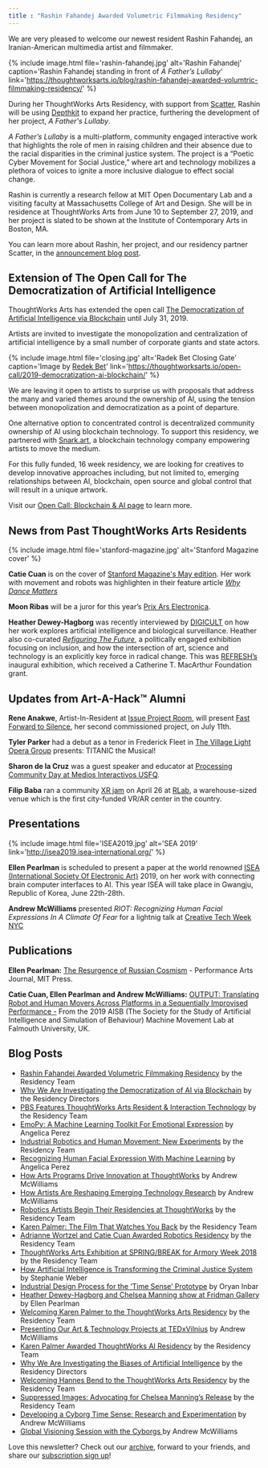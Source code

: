```yaml
---
title : "Rashin Fahandej Awarded Volumetric Filmmaking Residency"
---
```


We are very pleased to welcome our newest resident Rashin Fahandej, an Iranian-American multimedia artist and filmmaker.

{% include image.html file='rashin-fahandej.jpg'
   alt='Rashin Fahandej'
   caption='Rashin Fahandej standing in front of _A Father’s Lullaby_'
   link='https://thoughtworksarts.io/blog/rashin-fahandej-awarded-volumtric-filmmaking-residency/'
%}

During her ThoughtWorks Arts Residency, with support from [Scatter](http://scatter.nyc/), Rashin will be using [Depthkit](https://www.depthkit.tv/) to expand her practice, furthering the development of her project, _A Father's Lullaby_.

<!--excerpt-ends-->

_A Father’s Lullaby_ is a multi-platform, community engaged interactive work that highlights the role of men in raising children and their absence due to the racial disparities in the criminal justice system. The project is a “Poetic Cyber Movement for Social Justice,” where art and technology mobilizes a plethora of voices to ignite a more inclusive dialogue to effect social change.

Rashin is currently a research fellow at MIT Open Documentary Lab and a visiting faculty at Massachusetts College of Art and Design. She will be in residence at ThoughtWorks Arts from June 10 to September 27, 2019, and her project is slated to be shown at the Institute of Contemporary Arts in Boston, MA.

You can learn more about Rashin, her project, and our residency partner Scatter, in the [announcement blog post](https://thoughtworksarts.io/blog/rashin-fahandej-awarded-volumtric-filmmaking-residency/).


## Extension of The Open Call for The Democratization of Artificial Intelligence

ThoughtWorks Arts has extended the open call [The Democratization of Artificial Intelligence via Blockchain](https://thoughtworksarts.io/open-call/2019-democratization-ai-blockchain/) until July 31, 2019.

Artists are invited to investigate the monopolization and centralization of artificial intelligence by a small number of corporate giants and state actors.

{% include image.html file='closing.jpg'
   alt='Radek Bet Closing Gate'
   caption='Image by [Redek Bet](https://www.flickr.com/photos/122499633@N02/15754112251/)'
   link='https://thoughtworksarts.io/open-call/2019-democratization-ai-blockchain/'
%}

We are leaving it open to artists to surprise us with proposals that address the many and varied themes around the ownership of AI, using the tension between monopolization and democratization as a point of departure.

One alternative option to concentrated control is decentralized community ownership of AI using blockchain technology. To support this residency, we partnered with [Snark.art](https://snark.art/), a blockchain technology company empowering artists to move the medium.

For this fully funded, 16 week residency, we are looking for creatives to develop innovative approaches including, but not limited to, emerging relationships between AI, blockchain, open source and global control that will result in a unique artwork.

Visit our [Open Call: Blockchain & AI page](https://thoughtworksarts.io/open-call/2019-democratization-ai-blockchain/) to learn more.


## News from Past ThoughtWorks Arts Residents

{% include image.html file='stanford-magazine.jpg'
   alt='Stanford Magazine cover'
%}

**Catie Cuan** is on the cover of [Stanford Magazine's May edition](https://stanfordmag.org/latest). Her work with movement and robots was highlighten in their feature article *[Why Dance Matters](https://stanfordmag.org/contents/why-dance-matters?fbclid=IwAR3g9txdbUHURS6rpH3VKYJX3Sz8wfHnve7PFPtm0KI6FA5Mxfhw7LW1EsM)*

**Moon Ribas** will be a juror for this year’s [Prix Ars Electronica](https://ars.electronica.art/aeblog/en/2019/03/06/prixjury2019/).

**Heather Dewey-Hagborg** was recently interviewed by [DIGICULT](http://digicult.it/articles/the-future-around-the-corner-interview-with-heather-dewey-hagborg/) on how her work explores artificial intelligence and biological surveillance. Heather also  co-curated [*Refiguring The Future*](https://refreshart.tech/#why), a politically engaged exhibition focusing on inclusion, and how the intersection of art, science and technology is an explicitly key force in radical change. This was [REFRESH’s](https://refreshart.tech/#about) inaugural exhibition, which received a Catherine T. MacArthur Foundation grant.


## Updates from Art-A-Hack™ Alumni

**Rene Anakwe**, Artist-In-Resident at [Issue Project Room](https://issueprojectroom.org/), will present [Fast Forward to Silence](https://www.brownpapertickets.com/event/4248909), her second commissioned project, on July 11th.

**Tyler Parker** had a debut as a tenor in Frederick Fleet in [The Village Light Opera Group](https://villagelightopera.org/) presents: TITANIC the Musical!

**Sharon de la Cruz** was a guest speaker and educator at [Processing Community Day at Medios Interactivos USFQ](http://www.pcdquito.com/).

**Filip Baba** ran a community [XR jam](https://www.eventbrite.com/e/unitynyc-xr-jam-2019-tickets-59015269259) on April 26 at [RLab](https://www.rlab.nyc/), a warehouse-sized venue which is the first city-funded VR/AR center in the country.

## Presentations

{% include image.html file='ISEA2019.jpg'
   alt='SEA 2019'
   link='http://isea2019.isea-international.org/'
%}

**Ellen Pearlman** is scheduled to present a paper at the world renowned [ISEA (International Society Of Electronic Art)](http://isea2019.isea-international.org/) 2019, on her work with connecting brain computer interfaces to AI. This year ISEA will take place in Gwangju, Republic of Korea, June 22th-28th.

**Andrew McWilliams** presented *RIOT: Recognizing Human Facial Expressions In A Climate Of Fear* for a lightnig talk at [Creative Tech Week NYC](https://www.eventbrite.com/e/ctw2019-conference-creative-tech-week-tickets-59667017656)

## Publications
**Ellen Pearlman:** [The Resurgence of Russian Cosmism](https://www.mitpressjournals.org/toc/pajj/41/2?fbclid=IwAR3ssrh_xF08CUIjyJyH_s9PflTnhmq5KkRDwoYqKM21KkvMkHuIiDgS3tQ) - Performance Arts Journal, MIT Press.

**Catie Cuan, Ellen Pearlman and Andrew McWilliams:** [OUTPUT: Translating Robot and Human Movers Across Platforms in a Sequentially Improvised Performance -](http://aisb2019.machinemovementlab.net/MTSB2019_Cuan_Pearlman_McWilliams.pdf?fbclid=IwAR1zcOPi8G4l2E3D89hNuv6X2EPWSyQp50eKkWe40NeRn7cBFs-TEo45sms) From the 2019 AISB (The Society for the Study of Artificial Intelligence and Simulation of Behaviour) Machine Movement Lab at Falmouth University, UK.


## Blog Posts
* [Rashin Fahandej Awarded Volumetric Filmmaking Residency](https://thoughtworksarts.io/blog/rashin-fahandej-awarded-volumtric-filmmaking-residency/) by the Residency Team
* [Why We Are Investigating the Democratization of AI via Blockchain](https://thoughtworksarts.io/blog/why-democratization-ai-blockchain/) by the Residency Directors
* [PBS Features ThoughtWorks Arts Resident & Interaction Technology](https://thoughtworksarts.io/blog/concat-tool-feature-pbs/) by the Residency Team
* [EmoPy: A Machine Learning Toolkit For Emotional Expression](https://thoughtworksarts.io/blog/emopy-emotional-expression-toolkit/) by Angelica Perez
* [Industrial Robotics and Human Movement: New Experiments](https://thoughtworksarts.io/blog/movement-industrial-robotic-arm/) by the Residency Team
* [Recognizing Human Facial Expression With Machine Learning](https://thoughtworksarts.io/blog/recognizing-facial-expressions-machine-learning/) by Angelica Perez
* [How Arts Programs Drive Innovation at ThoughtWorks](https://thoughtworksarts.io/blog/how-art-programs-drive-innovation-thoughtworks/) by Andrew McWilliams
* [How Artists Are Reshaping Emerging Technology Research](https://thoughtworksarts.io/blog/how-artists-reshape-emerging-technology-research/) by Andrew McWilliams
* [Robotics Artists Begin Their Residencies at ThoughtWorks](https://thoughtworksarts.io/blog/robotics-artists-begin-residencies/) by the Residency Team
* [Karen Palmer: The Film That Watches You Back](https://thoughtworksarts.io/blog/karen-palmer-film-watches-you-back/) by the Residency Team
* [Adrianne Wortzel and Catie Cuan Awarded Robotics Residency](https://thoughtworksarts.io/blog/adrianne-wortzel-catie-cuan-awarded-robotics-residency/) by the Residency Team
* [ThoughtWorks Arts Exhibition at SPRING/BREAK for Armory Week 2018](https://thoughtworksarts.io/spring-break/) by the Residency Team
* [How Artificial Intelligence is Transforming the Criminal Justice System](https://thoughtworksarts.io/blog/artificial-intelligence-criminal-justice-system/) by Stephanie Weber
* [Industrial Design Process for the ‘Time Sense’ Prototype](https://thoughtworksarts.io/blog/industrial-design-time-sense-prototype/) by Oryan Inbar
* [Heather Dewey-Hagborg and Chelsea Manning show at Fridman Gallery](https://thoughtworksarts.io/blog/heather-chelsea-show-fridman/) by Ellen Pearlman
* [Welcoming Karen Palmer to the ThoughtWorks Arts Residency](https://thoughtworksarts.io/blog/welcoming-karen-palmer/) by the Residency Team
* [Presenting Our Art & Technology Projects at TEDxVilnius](https://thoughtworksarts.io/blog/welcoming-karen-palmer/) by Andrew McWilliams
* [Karen Palmer Awarded ThoughtWorks AI Residency](https://thoughtworksarts.io/blog/karen-palmer-ai-residency/) by the Residency Team
* [Why We Are Investigating the Biases of Artificial Intelligence](https://thoughtworksarts.io/blog/why-we-are-investigating-biases-artificial-intelligence/) by the Residency Directors
* [Welcoming Hannes Bend to the ThoughtWorks Arts Residency](https://thoughtworksarts.io/blog/welcoming-hannes-bend/) by the Residency Team
* [Suppressed Images: Advocating for Chelsea Manning’s Release](https://thoughtworksarts.io/blog/suppressed-images-picturing-chelsea-manning/) by the Residency Team
* [ Developing a Cyborg Time Sense: Research and Experimentation](https://thoughtworksarts.io/blog/team-gets-started-on-research/) by Andrew McWilliams
* [ Global Visioning Session with the Cyborgs ](https://thoughtworksarts.io/blog/visioning-session-with-the-cyborgs/)by Andrew McWilliams

Love this newsletter? Check out our [archive](https://thoughtworksarts.io/newsletters/), forward to your friends, and share our [subscription sign up](https://thoughtworksarts.io/newsletters/)!